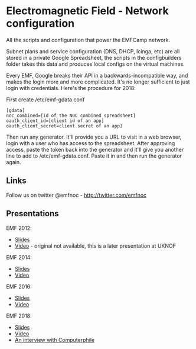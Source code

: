 Electromagnetic Field - Network configuration
=============================================

All the scripts and configuration that power the EMFCamp network.

Subnet plans and service configuration (DNS, DHCP, Icinga, etc) are all stored in a private Google Spreadsheet, the scripts in the configbuilders folder takes this data and produces local configs on the virtual machines.

Every EMF, Google breaks their API in a backwards-incompatible way, and makes the login more and more complicated. It's no longer sufficient to just login with credentials. Here's the procedure for 2018:

First create /etc/emf-gdata.conf 

    [gdata]
    noc_combined=[id of the NOC combined spreadsheet]
    oauth_client_id=[client id of an app]
    oauth_client_secret=client secret of an app]

Then run any generator. It'll provide you a URL to visit in a web browser, login with a user who has access to the spreadsheet. After approving access, paste the token back into the generator and it'll give you another line to add to /etc/emf-gdata.conf. Paste it in and then run the generator again.

Links
-----

Follow us on twitter @emfnoc - http://twitter.com/emfnoc

Presentations
-------------

EMF 2012:
- [Slides](https://github.com/emfcamp/emfnoc/blob/master/archives/2012/documents/EMF_2012_Infrastructure_Review.pdf)
- [Video](https://www.youtube.com/watch?v=qtT8MWfPRy0) - original not available, this is a later presentation at UKNOF

EMF 2014:
- [Slides](https://github.com/emfcamp/emfnoc/blob/master/archives/2014/documents/EMF%202014%20network%20presentation.pdf)
- [Video](https://www.youtube.com/watch?v=H9p3hjRhpyg)

EMF 2016:
- [Slides](https://github.com/emfcamp/emfnoc/blob/master/archives/2016/documents/EMF_2016_Infrastructure_Review.pdf)
- [Video](https://www.youtube.com/watch?v=TO8vWj6WYgk)

EMF 2018:
- [Slides](https://github.com/emfcamp/emfnoc/blob/master/archives/2018/documents/EMF_2018_Infrastructure_Review.pdf)
- [Video](https://www.youtube.com/watch?v=RJshUiM1q3U)
- [An interview with Computerphile](https://www.youtube.com/watch?v=394BLf2wikk)    
